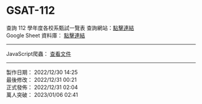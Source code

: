 # GSAT-112
查詢 112 學年度各校系甄試一覽表
查詢網站：<a href="https://sc1314520.github.io/GSAT-112/">點擊連結</a><br>
Google Sheet 資料庫： <a href="https://drive.google.com/drive/folders/12HX0VcycvoDYPUz2wuh2Lhsj9t8zmSKa?usp=share_link">點擊連結</a><br>
<hr>
JavaScript爬蟲： <a href="https://github.com/sc1314520/GSAT-112/blob/main/gs/reptile.js">查看文件</a><br>
<hr>
製作日期： 2022/12/30 14:25 <br>
最後修改： 2022/12/31 00:21 <br>
正式發佈： 2022/12/31 02:04 <br>
萬人突破： 2023/01/06 02:41 <br>

